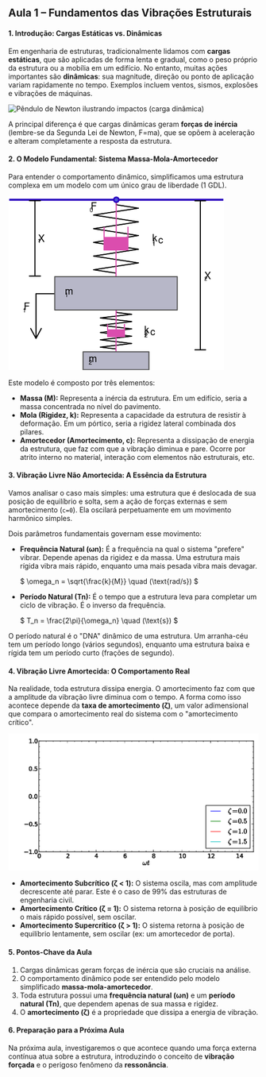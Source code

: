 ## Aula 1 – Fundamentos das Vibrações Estruturais

#### 1. Introdução: Cargas Estáticas vs. Dinâmicas

Em engenharia de estruturas, tradicionalmente lidamos com **cargas estáticas**, que são aplicadas de forma lenta e gradual, como o peso próprio da estrutura ou a mobília em um edifício. No entanto, muitas ações importantes são **dinâmicas**: sua magnitude, direção ou ponto de aplicação variam rapidamente no tempo. Exemplos incluem ventos, sismos, explosões e vibrações de máquinas.

![Pêndulo de Newton ilustrando impactos (carga dinâmica)](assets/downloads/Newtons_cradle_animation_book_2.png)

A principal diferença é que cargas dinâmicas geram **forças de inércia** (lembre-se da Segunda Lei de Newton, F=ma), que se opõem à aceleração e alteram completamente a resposta da estrutura.

#### 2. O Modelo Fundamental: Sistema Massa-Mola-Amortecedor

Para entender o comportamento dinâmico, simplificamos uma estrutura complexa em um modelo com um único grau de liberdade (1 GDL).

![Diagrama clássico massa–mola–amortecedor](assets/downloads/Spring_E2_80_93mass_E2_80_93damper_system.png)

Este modelo é composto por três elementos:

*   **Massa (M):** Representa a inércia da estrutura. Em um edifício, seria a massa concentrada no nível do pavimento.
*   **Mola (Rigidez, k):** Representa a capacidade da estrutura de resistir à deformação. Em um pórtico, seria a rigidez lateral combinada dos pilares.
*   **Amortecedor (Amortecimento, c):** Representa a dissipação de energia da estrutura, que faz com que a vibração diminua e pare. Ocorre por atrito interno no material, interação com elementos não estruturais, etc.

#### 3. Vibração Livre Não Amortecida: A Essência da Estrutura

Vamos analisar o caso mais simples: uma estrutura que é deslocada de sua posição de equilíbrio e solta, sem a ação de forças externas e sem amortecimento (`c=0`). Ela oscilará perpetuamente em um movimento harmônico simples.

Dois parâmetros fundamentais governam esse movimento:

*   **Frequência Natural (ωn):** É a frequência na qual o sistema "prefere" vibrar. Depende apenas da rigidez e da massa. Uma estrutura mais rígida vibra mais rápido, enquanto uma mais pesada vibra mais devagar.

    $
    \omega_n = \sqrt{\frac{k}{M}} \quad (\text{rad/s})
    $
*   **Período Natural (Tn):** É o tempo que a estrutura leva para completar um ciclo de vibração. É o inverso da frequência.

    $
    T_n = \frac{2\pi}{\omega_n} \quad (\text{s})
    $

O período natural é o "DNA" dinâmico de uma estrutura. Um arranha-céu tem um período longo (vários segundos), enquanto uma estrutura baixa e rígida tem um período curto (frações de segundo).

#### 4. Vibração Livre Amortecida: O Comportamento Real

Na realidade, toda estrutura dissipa energia. O amortecimento faz com que a amplitude da vibração livre diminua com o tempo. A forma como isso acontece depende da **taxa de amortecimento (ζ)**, um valor adimensional que compara o amortecimento real do sistema com o "amortecimento crítico".

![Regimes de amortecimento: subcrítico, crítico e supercrítico](assets/downloads/Damping_1.png)

*   **Amortecimento Subcrítico (ζ < 1):** O sistema oscila, mas com amplitude decrescente até parar. Este é o caso de 99% das estruturas de engenharia civil.
*   **Amortecimento Crítico (ζ = 1):** O sistema retorna à posição de equilíbrio o mais rápido possível, sem oscilar.
*   **Amortecimento Supercrítico (ζ > 1):** O sistema retorna à posição de equilíbrio lentamente, sem oscilar (ex: um amortecedor de porta).

#### 5. Pontos-Chave da Aula
1.  Cargas dinâmicas geram forças de inércia que são cruciais na análise.
2.  O comportamento dinâmico pode ser entendido pelo modelo simplificado **massa-mola-amortecedor**.
3.  Toda estrutura possui uma **frequência natural (ωn)** e um **período natural (Tn)**, que dependem apenas de sua massa e rigidez.
4.  O **amortecimento (ζ)** é a propriedade que dissipa a energia de vibração.

#### 6. Preparação para a Próxima Aula
Na próxima aula, investigaremos o que acontece quando uma força externa contínua atua sobre a estrutura, introduzindo o conceito de **vibração forçada** e o perigoso fenômeno da **ressonância**.
